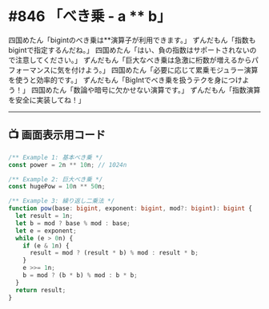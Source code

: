 # #846 「べき乗 - a ** b」

四国めたん「bigintのべき乗は**演算子が利用できます。」
ずんだもん「指数もbigintで指定するんだね。」
四国めたん「はい、負の指数はサポートされないので注意してください。」
ずんだもん「巨大なべき乗は急激に桁数が増えるからパフォーマンスに気を付けよう。」
四国めたん「必要に応じて累乗モジュラー演算を使うと効率的です。」
ずんだもん「BigIntでべき乗を扱うテクを身につけよう！」
四国めたん「数論や暗号に欠かせない演算です。」
ずんだもん「指数演算を安全に実装してね！」

---

## 📺 画面表示用コード

```typescript
/** Example 1: 基本べき乗 */
const power = 2n ** 10n; // 1024n

/** Example 2: 巨大べき乗 */
const hugePow = 10n ** 50n;

/** Example 3: 繰り返し二乗法 */
function pow(base: bigint, exponent: bigint, mod?: bigint): bigint {
  let result = 1n;
  let b = mod ? base % mod : base;
  let e = exponent;
  while (e > 0n) {
    if (e & 1n) {
      result = mod ? (result * b) % mod : result * b;
    }
    e >>= 1n;
    b = mod ? (b * b) % mod : b * b;
  }
  return result;
}
```
